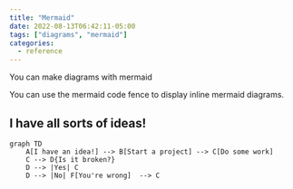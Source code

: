 ```yaml
---
title: "Mermaid"
date: 2022-08-13T06:42:11-05:00
tags: ["diagrams", "mermaid"]
categories:
  - reference
---
```


You can make diagrams with mermaid

<!--more-->

You can use the mermaid code fence to display inline mermaid diagrams.

## I have all sorts of ideas!

```mermaid
graph TD
    A[I have an idea!] --> B[Start a project] --> C[Do some work]
    C --> D{Is it broken?}
    D --> |Yes| C
    D --> |No| F[You're wrong]  --> C
```
